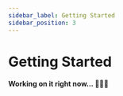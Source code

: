```yaml
---
sidebar_label: Getting Started
sidebar_position: 3
---
```


# Getting Started

#### Working on it right now... 👨🏻‍💻
